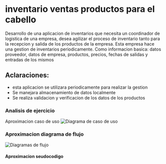 #   inventario ventas productos para el cabello 
Desarrollo de una aplicacion de inventarios que necesita un coordinador de logistica de una empresa, desea agilizar el proceso de inventario tanto para la recepcion y salida de los productos de la empresa. Esta empresa hace una gestion de inventarios periodicamente. Como informacion basica: datos proveedor, datos de empresa, productos, precios, fechas de salidas y entradas de los mismos 
##  Aclaraciones:
+ esta aplicacion se utilizara periodicamente para realizar la gestion
+ Se manejara almacenamiento de datos localmente
+ Se realiza validacion y verificacion de los datos de los productos 

### Analisis de ejercicio
Aproximacion caso de uso 
![Diagrama de caso de uso](https://github.com/Viryi1810/demo.github.io/assets/132966483/74baddd1-b34d-49fe-ab35-5233adb8799b)

### Aproximacion diagrama de flujo
![Diagramas de flujo](https://github.com/Viryi1810/demo.github.io/assets/132966483/7351a30e-f26b-4554-a097-b696fc6e8231)

#### Aproximacion seudocodigo

